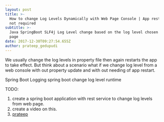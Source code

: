 ```yaml
---
layout: post
title: >-
  How to change Log Levels Dynamically with Web Page Console | App restart is
  not required
subtitle: >-
  Java SpringBoot SLF4j Log Level change based on the log level chosen in web
  page
date: 2017-12-30T09:27:54.655Z
author: prateep_gedupudi
---
```

We usually change the log levels in property file then again restarts the app to take effect. But think about a scenario what if we change log level  from a web console with out property update and with out needing of app restart. 

Spring Boot Logging
spring boot change log level runtime

TODO: 

1. create a spring boot application with rest service to change log levels from web page.
2. create a video on this.
3. [prateep](http://prateep.info)
